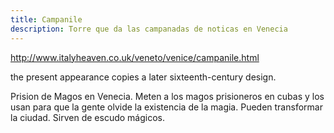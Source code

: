 ```yaml
---
title: Campanile
description: Torre que da las campanadas de noticas en Venecia
---
```



http://www.italyheaven.co.uk/veneto/venice/campanile.html

 the present appearance copies a later sixteenth-century design.

Prision de Magos en Venecia. Meten a los magos prisioneros en cubas y los usan para que la gente olvide la existencia de la magia. Pueden transformar la ciudad. Sirven de escudo mágicos.